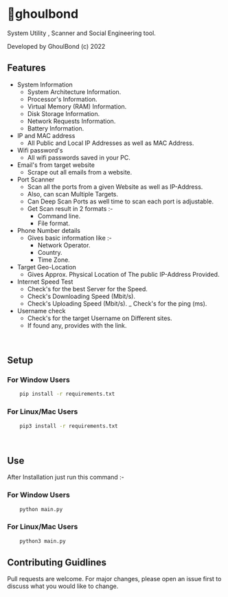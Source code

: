 # 👀ghoulbond
System Utility , Scanner and Social Engineering tool.

Developed by GhoulBond (c) 2022
<br>

## Features

- System Information
    - System Architecture Information.
    - Processor's Information.
    - Virtual Memory (RAM) Information.
    - Disk Storage Information.
    - Network Requests Information.
    - Battery Information.
- IP and MAC address
    - All Public and Local IP Addresses as well as MAC Address.
- Wifi password's
    - All wifi passwords saved in your PC.
- Email's from target website
    - Scrape out all emails from a website.
- Port Scanner
    - Scan all the ports from a given Website as well as IP-Address.
    - Also, can scan Multiple Targets.
    - Can Deep Scan Ports as well time to scan each port is adjustable.
    - Get Scan result in 2 formats :-
        - Command line.
        - File format.
- Phone Number details
    - Gives basic information like :-
        - Network Operator.
        - Country.
        - Time Zone.
- Target Geo-Location
    - Gives Approx. Physical Location of The public IP-Address Provided.
- Internet Speed Test
    - Check's for the best Server for the Speed.
    - Check's Downloading Speed (Mbit/s).
    - Check's Uploading Speed (Mbit/s).
    _ Check's for the ping (ms).
- Username check
    - Check's for the target Username on Different sites.
    - If found any, provides with the link.

<br>

## Setup

### For Window Users
```bash
    pip install -r requirements.txt
```
### For Linux/Mac Users
```bash
    pip3 install -r requirements.txt
```
<br>

## Use

After Installation just run this command :-

### For Window Users
```bash
    python main.py
```
### For Linux/Mac Users
```bash
    python3 main.py
```

## Contributing Guidlines
Pull requests are welcome. For major changes, please open an issue first to discuss what you would like to change.
